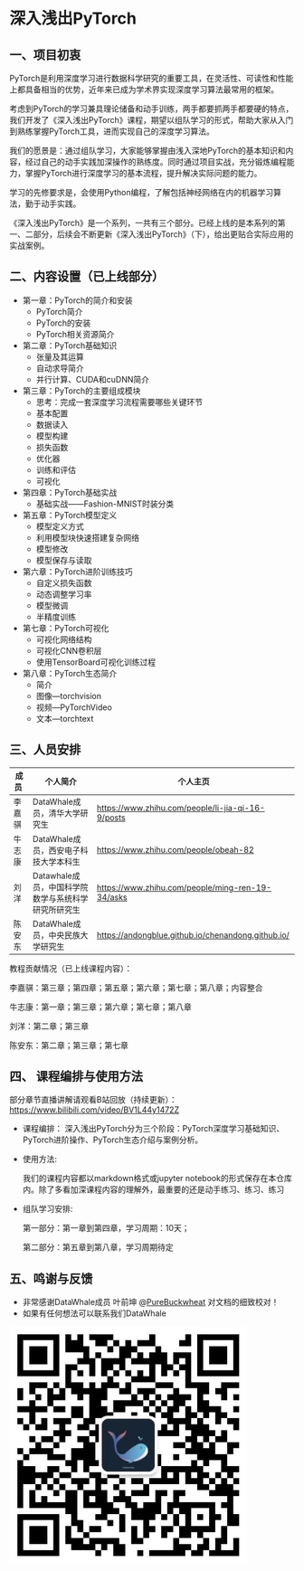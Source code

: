 # 深入浅出PyTorch

## 一、项目初衷

PyTorch是利用深度学习进行数据科学研究的重要工具，在灵活性、可读性和性能上都具备相当的优势，近年来已成为学术界实现深度学习算法最常用的框架。

考虑到PyTorch的学习兼具理论储备和动手训练，两手都要抓两手都要硬的特点，我们开发了《深入浅出PyTorch》课程，期望以组队学习的形式，帮助大家从入门到熟练掌握PyTorch工具，进而实现自己的深度学习算法。

我们的愿景是：通过组队学习，大家能够掌握由浅入深地PyTorch的基本知识和内容，经过自己的动手实践加深操作的熟练度。同时通过项目实战，充分锻炼编程能力，掌握PyTorch进行深度学习的基本流程，提升解决实际问题的能力。

学习的先修要求是，会使用Python编程，了解包括神经网络在内的机器学习算法，勤于动手实践。

《深入浅出PyTorch》是一个系列，一共有三个部分。已经上线的是本系列的第一、二部分，后续会不断更新《深入浅出PyTorch》（下），给出更贴合实际应用的实战案例。

## 二、内容设置（已上线部分）

- 第一章：PyTorch的简介和安装
  - PyTorch简介
  - PyTorch的安装
  - PyTorch相关资源简介
- 第二章：PyTorch基础知识
  - 张量及其运算
  - 自动求导简介
  - 并行计算、CUDA和cuDNN简介
- 第三章：PyTorch的主要组成模块
  - 思考：完成一套深度学习流程需要哪些关键环节
  - 基本配置
  - 数据读入
  - 模型构建
  - 损失函数
  - 优化器
  - 训练和评估
  - 可视化
- 第四章：PyTorch基础实战
  - 基础实战——Fashion-MNIST时装分类
- 第五章：PyTorch模型定义
  - 模型定义方式
  - 利用模型块快速搭建复杂网络
  - 模型修改
  - 模型保存与读取
- 第六章：PyTorch进阶训练技巧
  - 自定义损失函数
  - 动态调整学习率
  - 模型微调
  - 半精度训练
- 第七章：PyTorch可视化
  - 可视化网络结构
  - 可视化CNN卷积层
  - 使用TensorBoard可视化训练过程
- 第八章：PyTorch生态简介
  - 简介
  - 图像—torchvision
  - 视频—PyTorchVideo
  - 文本—torchtext

## 三、人员安排

| 成员&nbsp; | 个人简介                                            | 个人主页                                           |
| --------------- | --------------------------------------------------- | -------------------------------------------------- |
|   李嘉骐   | DataWhale成员，清华大学研究生                       | https://www.zhihu.com/people/li-jia-qi-16-9/posts  |
|   牛志康   | DataWhale成员，西安电子科技大学本科生             | https://www.zhihu.com/people/obeah-82              |
|    刘洋    | Datawhale成员，中国科学院数学与系统科学研究所研究生 | https://www.zhihu.com/people/ming-ren-19-34/asks   |
|   陈安东   | DataWhale成员，中央民族大学研究生                   | https://andongblue.github.io/chenandong.github.io/ |

教程贡献情况（已上线课程内容）：

李嘉骐：第三章；第四章；第五章；第六章；第七章；第八章；内容整合

牛志康：第一章；第三章；第六章；第七章；第八章

刘洋：第二章；第三章

陈安东：第二章；第三章；第七章

## 四、 课程编排与使用方法

部分章节直播讲解请观看B站回放（持续更新）：https://www.bilibili.com/video/BV1L44y1472Z

- 课程编排：
  深入浅出PyTorch分为三个阶段：PyTorch深度学习基础知识、PyTorch进阶操作、PyTorch生态介绍与案例分析。

- 使用方法:

  我们的课程内容都以markdown格式或jupyter notebook的形式保存在本仓库内。除了多看加深课程内容的理解外，最重要的还是动手练习、练习、练习

- 组队学习安排:

  第一部分：第一章到第四章，学习周期：10天；

  第二部分：第五章到第八章，学习周期待定

## 五、鸣谢与反馈

- 非常感谢DataWhale成员 叶前坤 @[PureBuckwheat](https://github.com/PureBuckwheat) 对文档的细致校对！
- 如果有任何想法可以联系我们DataWhale  

![二维码.png](./figures/qrcode.jpeg)
